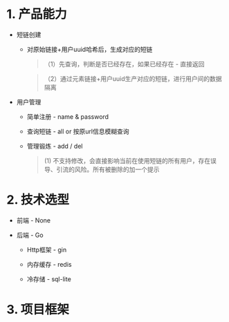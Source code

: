 # 1. 产品能力

- 短链创建
    - 对原始链接+用户uuid哈希后，生成对应的短链

        > （1）先查询，判断是否已经存在，如果已经存在 - 直接返回

        > （2）通过元素链接+用户uuid生产对应的短链，进行用户间的数据隔离

- 用户管理
    - 简单注册 - name & password
    - 查询短链 - all or 按原url信息模糊查询
    - 管理锻炼 - add / del

        >  (1) 不支持修改，会直接影响当前在使用短链的所有用户，存在误导、引流的风险。所有被删除的加一个提示

# 2. 技术选型

* 前端 - None

* 后端 - Go

    * Http框架 - gin

    * 内存缓存 - redis

    * 冷存储  - sql-lite

# 3. 项目框架




